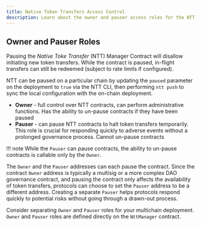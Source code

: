 ```yaml
---
title: Native Token Transfers Access Control
description: Learn about the owner and pauser access roles for the NTT manager contract, which can be used to pause and un-pause token transfers.
---
```


## Owner and Pauser Roles

Pausing the _Native Toke Transfer_ (NTT) Manager Contract will disallow initiating new token transfers. While the contract is paused, in-flight transfers can still be redeemed (subject to rate limits if configured).

NTT can be paused on a particular chain by updating the `paused` parameter on the deployment to `true` via the NTT CLI, then performing `ntt push` to sync the local configuration with the on-chain deployment.

- **Owner** - full control over NTT contracts, can perform administrative functions. Has the ability to un-pause contracts if they have been paused
- **Pauser** - can pause NTT contracts to halt token transfers temporarily. This role is crucial for responding quickly to adverse events without a prolonged governance process. Cannot un-pause contracts

!!! note
    While the `Pauser` can pause contracts, the ability to un-pause contracts is callable only by the `Owner`.

The `Owner` and the `Pauser` addresses can each pause the contract. Since the contract `Owner` address is typically a multisig or a more complex DAO governance contract, and pausing the contract only affects the availability of token transfers, protocols can choose to set the `Pauser` address to be a different address. Creating a separate `Pauser` helps protocols respond quickly to potential risks without going through a drawn-out process.

Consider separating `Owner` and `Pauser` roles for your multichain deployment. `Owner` and `Pauser` roles are defined directly on the `NttManager` contract.
